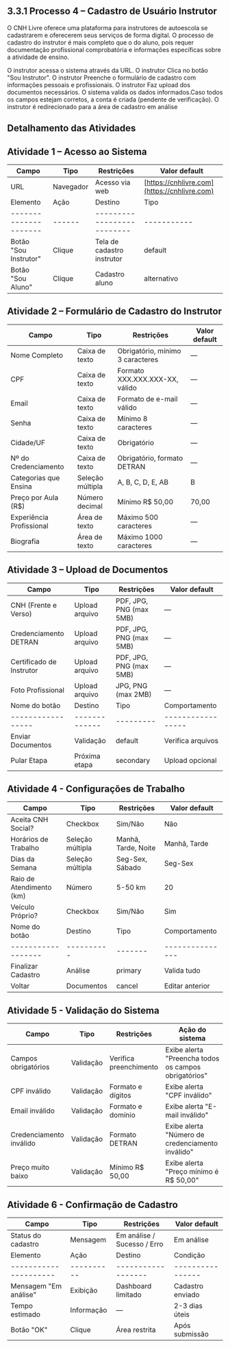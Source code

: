 ## 3.3.1 Processo 4 – Cadastro de Usuário Instrutor 

O CNH Livre oferece uma plataforma para instrutores de autoescola se cadastrarem e oferecerem seus serviços de forma digital. O processo de cadastro do instrutor é mais completo que o do aluno, pois requer documentação profissional comprobatória e informações específicas sobre a atividade de ensino. 
 
 
 O instrutor acessa o sistema através da URL. O instrutor Clica no botão "Sou Instrutor". O instrutor Preenche o formulário de cadastro com informações pessoais e profissionais. O instrutor Faz upload dos documentos necessários. O sistema valida os dados informados.Caso todos os campos estejam corretos, a conta é criada (pendente de verificação). O instrutor é redirecionado para a área de cadastro em análise 




 
## Detalhamento das Atividades 

## Atividade 1 – Acesso ao Sistema 

| Campo | Tipo      | Restrições     | Valor default                                |
| ----- | --------- | -------------- | -------------------------------------------- |
| URL   | Navegador | Acesso via web | [https://cnhlivre.com](https://cnhlivre.com) |
| Elemento              | Ação   | Destino                    | Tipo        |
| --------------------- | ------ | -------------------------- | ----------- |
| Botão "Sou Instrutor" | Clique | Tela de cadastro instrutor | default     |
| Botão "Sou Aluno"     | Clique | Cadastro aluno             | alternativo |
 
 
## Atividade 2 – Formulário de Cadastro do Instrutor 
| Campo                    | Tipo             | Restrições                       | Valor default |
| ------------------------ | ---------------- | -------------------------------- | ------------- |
| Nome Completo            | Caixa de texto   | Obrigatório, mínimo 3 caracteres | —             |
| CPF                      | Caixa de texto   | Formato XXX.XXX.XXX-XX, válido   | —             |
| Email                    | Caixa de texto   | Formato de e-mail válido         | —             |
| Senha                    | Caixa de texto   | Mínimo 8 caracteres              | —             |
| Cidade/UF                | Caixa de texto   | Obrigatório                      | —             |
| Nº do Credenciamento     | Caixa de texto   | Obrigatório, formato DETRAN      | —             |
| Categorias que Ensina    | Seleção múltipla | A, B, C, D, E, AB                | B             |
| Preço por Aula (R$)      | Número decimal   | Mínimo R$ 50,00                  | 70,00         |
| Experiência Profissional | Área de texto    | Máximo 500 caracteres            | —             |
| Biografia                | Área de texto    | Máximo 1000 caracteres           | —             |

 
## Atividade 3 – Upload de Documentos 
| Campo                    | Tipo           | Restrições              | Valor default |
| ------------------------ | -------------- | ----------------------- | ------------- |
| CNH (Frente e Verso)     | Upload arquivo | PDF, JPG, PNG (max 5MB) | —             |
| Credenciamento DETRAN    | Upload arquivo | PDF, JPG, PNG (max 5MB) | —             |
| Certificado de Instrutor | Upload arquivo | PDF, JPG, PNG (max 5MB) | —             |
| Foto Profissional        | Upload arquivo | JPG, PNG (max 2MB)      | —             |
| Nome do botão     | Destino       | Tipo      | Comportamento     |
| ----------------- | ------------- | --------- | ----------------- |
| Enviar Documentos | Validação     | default   | Verifica arquivos |
| Pular Etapa       | Próxima etapa | secondary | Upload opcional   |

 
 
## Atividade 4 - Configurações de Trabalho 
| Campo                    | Tipo             | Restrições          | Valor default |
| ------------------------ | ---------------- | ------------------- | ------------- |
| Aceita CNH Social?       | Checkbox         | Sim/Não             | Não           |
| Horários de Trabalho     | Seleção múltipla | Manhã, Tarde, Noite | Manhã, Tarde  |
| Dias da Semana           | Seleção múltipla | Seg-Sex, Sábado     | Seg-Sex       |
| Raio de Atendimento (km) | Número           | 5-50 km             | 20            |
| Veículo Próprio?         | Checkbox         | Sim/Não             | Sim           |
| Nome do botão      | Destino    | Tipo    | Comportamento   |
| ------------------ | ---------- | ------- | --------------- |
| Finalizar Cadastro | Análise    | primary | Valida tudo     |
| Voltar             | Documentos | cancel  | Editar anterior |

 
## Atividade 5 - Validação do Sistema 
| Campo                   | Tipo      | Restrições             | Ação do sistema                                      |
| ----------------------- | --------- | ---------------------- | ---------------------------------------------------- |
| Campos obrigatórios     | Validação | Verifica preenchimento | Exibe alerta "Preencha todos os campos obrigatórios" |
| CPF inválido            | Validação | Formato e dígitos      | Exibe alerta "CPF inválido"                          |
| Email inválido          | Validação | Formato e domínio      | Exibe alerta "E-mail inválido"                       |
| Credenciamento inválido | Validação | Formato DETRAN         | Exibe alerta "Número de credenciamento inválido"     |
| Preço muito baixo       | Validação | Mínimo R$ 50,00        | Exibe alerta "Preço mínimo é R$ 50,00"               |

 
## Atividade 6 - Confirmação de Cadastro 
| Campo              | Tipo     | Restrições                  | Valor default |
| ------------------ | -------- | --------------------------- | ------------- |
| Status do cadastro | Mensagem | Em análise / Sucesso / Erro | Em análise    |
| Elemento              | Ação       | Destino            | Condição         |
| --------------------- | ---------- | ------------------ | ---------------- |
| Mensagem "Em análise" | Exibição   | Dashboard limitado | Cadastro enviado |
| Tempo estimado        | Informação | —                  | 2-3 dias úteis   |
| Botão "OK"            | Clique     | Área restrita      | Após submissão   |
